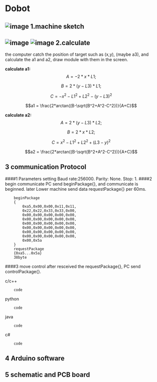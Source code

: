 Dobot
===================
![image](https://github.com/kidswong999/dobotArm/raw/master/doc/media/dobot_logo.png)
1.machine sketch
-----------------------------------------------
![image](https://github.com/kidswong999/dobotArm/raw/master/doc/media/defines1.png)
![image](https://github.com/kidswong999/dobotArm/raw/master/doc/media/defines2.png)
2.calculate
------------------------------------------------------------------
the computer catch the position of target such as (x,y), (maybe a3), and calculate the a1 and a2, draw module with them in the screen.

**calculate a1:**
$$A = -2 * x * L1;$$

$$B = 2 * (y-L3)*L1;$$

$$C = - x^2 - L1^2 + L2^2 - (y-L3)^2$$

$$a1 = \frac{2*arctan((B-\sqrt{B^2+A^2-C^2})}{A+C}$$

**calculate a2:**
$$ A = 2 * (y-L3) * L2;$$

$$ B = 2 * x * L2;$$

$$ C = x^2 - L1^2 + L2^2 + (L3 - y)^2 $$

$$a2 = \frac{2*arctan((B-\sqrt{B^2+A^2-C^2})}{A+C}$$


3 communication Protocol
---------------------------------------------------------------------
####1 Parameters setting
Baud rate:256000.
Parity:  None.
Stop: 1.
####2 begin communicate
PC send beginPackage{}, and communicate is beginned. 
later Lower machine send data requestPackage{} per 60ms.



		beginPackage
		{
			0xa5,0x00,0x00,0x11,0x11,
			0x22,0x22,0x33,0x33,0x00,
			0x00,0x00,0x00,0x00,0x00,
			0x00,0x00,0x00,0x00,0x00,
			0x00,0x00,0x00,0x00,0x00,
			0x00,0x00,0x00,0x00,0x00,
			0x00,0x00,0x00,0x00,0x00,
			0x00,0x00,0x00,0x00,0x00,
			0x00,0x5a
		}
		requestPackage
		{0xa5...0x5a}
		38byte
####3 move control
after resceived the requestPackage{}, PC send controlPackage{}.


c/c++
		
		code
		

python
		
		code
		

java
		
		code
		

c#
		
		code
		


4 Arduino software
--------------------------------------------------------------------

5 schematic and PCB board
-------------------------------------------------------------------